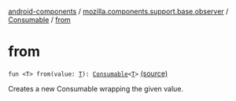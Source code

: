 [android-components](../../index.md) / [mozilla.components.support.base.observer](../index.md) / [Consumable](index.md) / [from](./from.md)

# from

`fun <T> from(value: `[`T`](from.md#T)`): `[`Consumable`](index.md)`<`[`T`](from.md#T)`>` [(source)](https://github.com/mozilla-mobile/android-components/blob/master/components/support/base/src/main/java/mozilla/components/support/base/observer/Consumable.kt#L53)

Creates a new Consumable wrapping the given value.

